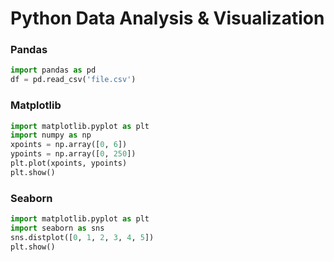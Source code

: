 # Python Data Analysis & Visualization 
### Pandas 
```python
import pandas as pd
df = pd.read_csv('file.csv')
```
### Matplotlib
```python
import matplotlib.pyplot as plt
import numpy as np
xpoints = np.array([0, 6])
ypoints = np.array([0, 250])
plt.plot(xpoints, ypoints)
plt.show()
```

### Seaborn
```python
import matplotlib.pyplot as plt
import seaborn as sns
sns.distplot([0, 1, 2, 3, 4, 5])
plt.show()
```

